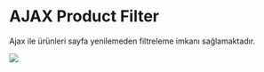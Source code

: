# AJAX Product Filter

Ajax ile ürünleri sayfa yenilemeden filtreleme imkanı sağlamaktadır.


[![](https://i.ibb.co/F42wtpS/product.png)](https://i.ibb.co/F42wtpS/product.png)

